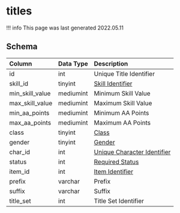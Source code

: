 # titles

!!! info
	This page was last generated 2022.05.11

## Schema

| Column | Data Type | Description |
| :--- | :--- | :--- |
| id | int | Unique Title Identifier |
| skill_id | tinyint | [Skill Identifier](../../../../server/player/skills) |
| min_skill_value | mediumint | Minimum Skill Value |
| max_skill_value | mediumint | Maximum Skill Value |
| min_aa_points | mediumint | Minimum AA Points |
| max_aa_points | mediumint | Maximum AA Points |
| class | tinyint | [Class](../../../../server/player/class-list) |
| gender | tinyint | [Gender](../../../../server/npc/genders) |
| char_id | int | [Unique Character Identifier](../../../schema/characters/character_data) |
| status | int | [Required Status](../../../../server/player/status-levels) |
| item_id | int | [Item Identifier](../../../schema/items/items) |
| prefix | varchar | Prefix |
| suffix | varchar | Suffix |
| title_set | int | Title Set Identifier |

